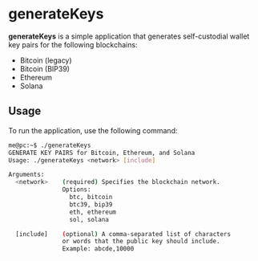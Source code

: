 # generateKeys

**generateKeys** is a simple application that generates self-custodial wallet key pairs for the following blockchains:

- Bitcoin (legacy)
- Bitcoin (BIP39)
- Ethereum
- Solana

## Usage

To run the application, use the following command:

```bash
me@pc:~$ ./generateKeys
GENERATE KEY PAIRS for Bitcoin, Ethereum, and Solana
Usage: ./generateKeys <network> [include]

Arguments:
  <network>    (required) Specifies the blockchain network.
               Options:
                 btc, bitcoin
                 btc39, bip39
                 eth, ethereum
                 sol, solana

  [include]    (optional) A comma-separated list of characters
               or words that the public key should include.
               Example: abcde,10000
```
